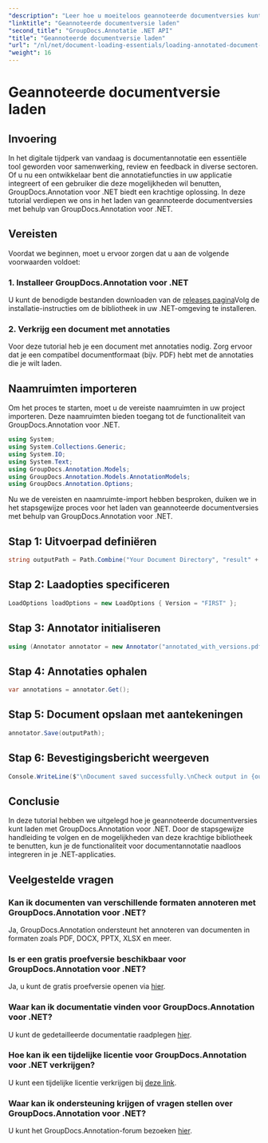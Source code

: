 ```yaml
---
"description": "Leer hoe u moeiteloos geannoteerde documentversies kunt laden met GroupDocs.Annotation voor .NET. Vereenvoudig samenwerkings- en revisieprocessen."
"linktitle": "Geannoteerde documentversie laden"
"second_title": "GroupDocs.Annotatie .NET API"
"title": "Geannoteerde documentversie laden"
"url": "/nl/net/document-loading-essentials/loading-annotated-document-version/"
"weight": 16
---
```


# Geannoteerde documentversie laden

## Invoering
In het digitale tijdperk van vandaag is documentannotatie een essentiële tool geworden voor samenwerking, review en feedback in diverse sectoren. Of u nu een ontwikkelaar bent die annotatiefuncties in uw applicatie integreert of een gebruiker die deze mogelijkheden wil benutten, GroupDocs.Annotation voor .NET biedt een krachtige oplossing. In deze tutorial verdiepen we ons in het laden van geannoteerde documentversies met behulp van GroupDocs.Annotation voor .NET.
## Vereisten
Voordat we beginnen, moet u ervoor zorgen dat u aan de volgende voorwaarden voldoet:
### 1. Installeer GroupDocs.Annotation voor .NET
U kunt de benodigde bestanden downloaden van de [releases pagina](https://releases.groupdocs.com/annotation/net/)Volg de installatie-instructies om de bibliotheek in uw .NET-omgeving te installeren.
### 2. Verkrijg een document met annotaties
Voor deze tutorial heb je een document met annotaties nodig. Zorg ervoor dat je een compatibel documentformaat (bijv. PDF) hebt met de annotaties die je wilt laden.

## Naamruimten importeren
Om het proces te starten, moet u de vereiste naamruimten in uw project importeren. Deze naamruimten bieden toegang tot de functionaliteit van GroupDocs.Annotation voor .NET.

```csharp
using System;
using System.Collections.Generic;
using System.IO;
using System.Text;
using GroupDocs.Annotation.Models;
using GroupDocs.Annotation.Models.AnnotationModels;
using GroupDocs.Annotation.Options;
```


Nu we de vereisten en naamruimte-import hebben besproken, duiken we in het stapsgewijze proces voor het laden van geannoteerde documentversies met behulp van GroupDocs.Annotation voor .NET.
## Stap 1: Uitvoerpad definiëren
```csharp
string outputPath = Path.Combine("Your Document Directory", "result" + Path.GetExtension("input.pdf"));
```
## Stap 2: Laadopties specificeren
```csharp
LoadOptions loadOptions = new LoadOptions { Version = "FIRST" };
```
## Stap 3: Annotator initialiseren
```csharp
using (Annotator annotator = new Annotator("annotated_with_versions.pdf", loadOptions))
```
## Stap 4: Annotaties ophalen
```csharp
var annotations = annotator.Get();
```
## Stap 5: Document opslaan met aantekeningen
```csharp
annotator.Save(outputPath);
```
## Stap 6: Bevestigingsbericht weergeven
```csharp
Console.WriteLine($"\nDocument saved successfully.\nCheck output in {outputPath}.");
```

## Conclusie
In deze tutorial hebben we uitgelegd hoe je geannoteerde documentversies kunt laden met GroupDocs.Annotation voor .NET. Door de stapsgewijze handleiding te volgen en de mogelijkheden van deze krachtige bibliotheek te benutten, kun je de functionaliteit voor documentannotatie naadloos integreren in je .NET-applicaties.
## Veelgestelde vragen
### Kan ik documenten van verschillende formaten annoteren met GroupDocs.Annotation voor .NET?
Ja, GroupDocs.Annotation ondersteunt het annoteren van documenten in formaten zoals PDF, DOCX, PPTX, XLSX en meer.
### Is er een gratis proefversie beschikbaar voor GroupDocs.Annotation voor .NET?
Ja, u kunt de gratis proefversie openen via [hier](https://releases.groupdocs.com/).
### Waar kan ik documentatie vinden voor GroupDocs.Annotation voor .NET?
U kunt de gedetailleerde documentatie raadplegen [hier](https://tutorials.groupdocs.com/annotation/net/).
### Hoe kan ik een tijdelijke licentie voor GroupDocs.Annotation voor .NET verkrijgen?
U kunt een tijdelijke licentie verkrijgen bij [deze link](https://purchase.groupdocs.com/temporary-license/).
### Waar kan ik ondersteuning krijgen of vragen stellen over GroupDocs.Annotation voor .NET?
U kunt het GroupDocs.Annotation-forum bezoeken [hier](https://forum.groupdocs.com/c/annotation/10).